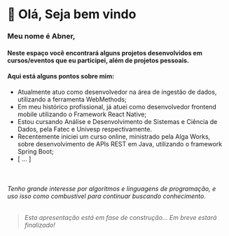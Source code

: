 # 👋 Olá, Seja bem vindo
### Meu nome é Abner, 
#### Neste espaço você encontrará alguns projetos desenvolvidos em cursos/eventos que eu participei, além de projetos pessoais.


#### Aqui está alguns pontos sobre mim:
- Atualmente atuo como desenvolvedor na área de ingestão de dados, utilizando a ferramenta WebMethods;
- Em meu histórico profissional, já atuei como desenvolvedor frontend mobile utilizando o Framework React Native;
- Estou cursando Análise e Desenvolvimento de Sistemas e Ciência de Dados, pela Fatec e Univesp respectivamente.
- Recentemente iniciei um curso online, ministrado pela Alga Works, sobre desenvolvimento de APIs REST em Java, utilizando o framework Spring Boot;
- [ ... ]

<br  />



###### Tenho grande interesse por algoritmos e linguagens de programação, e uso isso como combustível para continuar buscando conhecimento. 


> ###### Esta apresentação está em fase de construção... Em breve estará finalizado!

<!---
abnerjp/abnerjp is a ✨ special ✨ repository because its `README.md` (this file) appears on your GitHub profile.
You can click the Preview link to take a look at your changes.
--->
